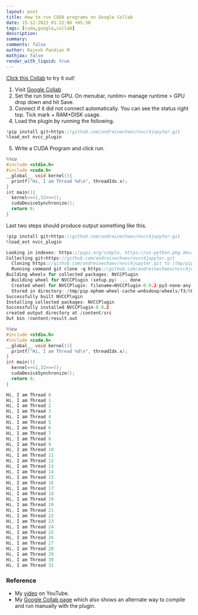 ```yaml
---
layout: post
title: How to run CUDA programs on Google Collab
date: 15-12-2022 01:22:06 +05:30
tags: [cuda,google,collab]
description:
summary:
comments: false
author: Rajesh Pandian M
mathjax: false
render_with_liquid: true
---
```


[Click this Collab](https://colab.research.google.com/drive/10bGP2-M3Bh2ccgiwXh9Nygb--vchD-wh?usp=sharing) to try it out!

1. Visit [Google Collab](https://colab.research.google.com/)
2. Set the run time to GPU. On menubar, runtim> manage runtime > GPU drop down and hit Save.
3. Connect if it did not connect automatically. You can see the status right top. Tick mark + RAM+DISK usage.
4. Load the plugin by running the following. 

```c
!pip install git+https://github.com/andreinechaev/nvcc4jupyter.git
%load_ext nvcc_plugin

```

5. Write a CUDA Program and click run.

```c
%%cu
#include <stdio.h>
#include <cuda.h>
__global__ void kernel(){
  printf("Hi, I am Thread %d\n", threadIdx.x);
}
int main(){
  kernel<<<1,32>>>();
  cudaDeviceSynchronize();
  return 0;
}
```

Last two steps should produce output something like this.
```c
!pip install git+https://github.com/andreinechaev/nvcc4jupyter.git
%load_ext nvcc_plugin

Looking in indexes: https://pypi.org/simple, https://us-python.pkg.dev/colab-wheels/public/simple/
Collecting git+https://github.com/andreinechaev/nvcc4jupyter.git
  Cloning https://github.com/andreinechaev/nvcc4jupyter.git to /tmp/pip-req-build-s5n0gpv5
  Running command git clone -q https://github.com/andreinechaev/nvcc4jupyter.git /tmp/pip-req-build-s5n0gpv5
Building wheels for collected packages: NVCCPlugin
  Building wheel for NVCCPlugin (setup.py) ... done
  Created wheel for NVCCPlugin: filename=NVCCPlugin-0.0.2-py3-none-any.whl size=4304 sha256=9c3e8f18056b715a0a495cb582277bbfb1ec08efc8eb8b07df4e300cbd79c1e5
  Stored in directory: /tmp/pip-ephem-wheel-cache-wn6sdoxp/wheels/f3/08/cc/e2b5b0e1c92df07dbb50a6f024a68ce090f5e7b2316b41756d
Successfully built NVCCPlugin
Installing collected packages: NVCCPlugin
Successfully installed NVCCPlugin-0.0.2
created output directory at /content/src
Out bin /content/result.out

%%cu
#include <stdio.h>
#include <cuda.h>
__global__ void kernel(){
  printf("Hi, I am Thread %d\n", threadIdx.x);
}
int main(){
  kernel<<<1,32>>>();
  cudaDeviceSynchronize();
  return 0;
}

Hi, I am Thread 0
Hi, I am Thread 1
Hi, I am Thread 2
Hi, I am Thread 3
Hi, I am Thread 4
Hi, I am Thread 5
Hi, I am Thread 6
Hi, I am Thread 7
Hi, I am Thread 8
Hi, I am Thread 9
Hi, I am Thread 10
Hi, I am Thread 11
Hi, I am Thread 12
Hi, I am Thread 13
Hi, I am Thread 14
Hi, I am Thread 15
Hi, I am Thread 16
Hi, I am Thread 17
Hi, I am Thread 18
Hi, I am Thread 19
Hi, I am Thread 20
Hi, I am Thread 21
Hi, I am Thread 22
Hi, I am Thread 23
Hi, I am Thread 24
Hi, I am Thread 25
Hi, I am Thread 26
Hi, I am Thread 27
Hi, I am Thread 28
Hi, I am Thread 29
Hi, I am Thread 30
Hi, I am Thread 31


```

### Reference 
- My [video](url) on YouTube.
- My [Google Collab page](https://colab.research.google.com/drive/1xv2sZbgOO-HlyjL4Mq3Lkf3D0kj-ARCy?usp=sharing) which also shows an alternate way to compile and run manually with the plugin. 
